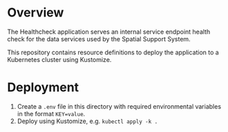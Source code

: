 # Overview

The Healthcheck application serves an internal service endpoint health check for
the data services used by the Spatial Support System.

This repository contains resource definitions to deploy the application to a
Kubernetes cluster using Kustomize.

# Deployment

1. Create a `.env` file in this directory with required environmental variables
   in the format `KEY=value`.
2. Deploy using Kustomize, e.g. `kubectl apply -k .`

